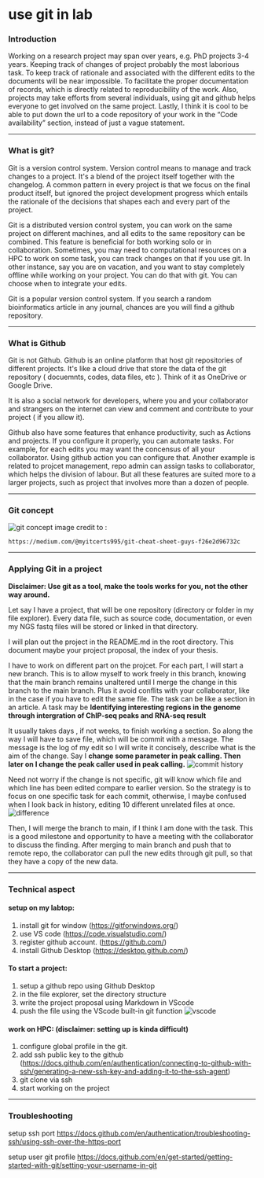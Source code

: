 # use git in lab

### Introduction
Working on a research project may span over years, e.g. PhD projects 3-4 years. Keeping track of changes of project probably the most laborious task. To keep track of rationale and associated with the different edits to the documents will be near impossible. To facilitate the proper documentation of records, which is directly related to reproducibility of the work. Also, projects may take efforts from several individuals, using git and github helps everyone to get involved on the same project. Lastly, I think it is cool to be able to put down the url to a code repository of your work in the “Code availability” section, instead of just a vague statement. 

---

### What is git?

Git is a version control system. Version control means to manage and track changes to a project. It's a blend of the project itself together with the changelog. A common pattern in every project is that we focus on the final product itself, but ignored the project development progress which entails the rationale of the decisions that shapes each and every part of the project.  

Git is a distributed version control system, you can work on the same project on different machines, and all edits to the same repository can be combined.  This feature is beneficial for both working solo or in collaboration. Sometimes, you may need to computational resources on a HPC to work on some task, you can track changes on that if you use git. In other instance, say you are on vacation, and you want to stay completely offline while working on your project. You can do that with git. You can choose when to integrate your edits.  

Git is a popular version control system. If you search a random bioinformatics article in any journal, chances are you will find a github repository. 

---

### What is Github 

Git is not Github. Github is an online platform that host git repositories of different projects. It's like a cloud drive that store the data of the git repository ( docuemnts, codes, data files, etc ). Think of it as OneDrive or Google Drive. 

It is also a social network for developers, where you and your collaborator and strangers on the internet can view and comment and contribute to your project ( if you allow it).   

Github also have some features that enhance productivity, such as Actions and projects. If you configure it properly, you can automate tasks. For example, for each edits you may want the concensus of all your collaborator. Using github action you can configure that. Another example is related to projcet management, repo admin can assign tasks to collaborator, which helps the division of labour. But all these features are suited more to a larger projects, such as project that involves more than a dozen of people.   


--- 

### Git concept 
![git concept](./git_concept.webp)
image credit to : 
```
https://medium.com/@myitcerts995/git-cheat-sheet-guys-f26e2d96732c
```

---

### Applying Git in a project

__Disclaimer: Use git as a tool, make the tools works for you, not the other way around.__

Let say I have a project, that will be one repository (directory or folder in my file explorer). Every data file, such as source code, documentation, or even my NGS fastq files will be stored or linked in that directory.   

I will plan out the project in the README.md in the root directory. This document maybe your project proposal, the index of your thesis. 

I have to work on different part on the projcet. For each part, I will start a new branch. This is to allow myself to work freely in this branch, knowing that the main branch remains unaltered until I merge the change in this branch to the main branch. Plus it avoid conflits with your collaborator, like in the case if you have to edit the same file. The task can be like a section in an article. A task may be __Identifying interesting regions in the genome through intergration of ChIP-seq peaks and RNA-seq result__

It usually takes days , if not weeks,  to finish working a section. So along the way I will have to save file, which will be commit with a message.  The message is the log of my edit so I will write it concisely, describe what is the aim of the change. Say I __change some parameter in peak calling. Then later on I change the peak caller used in peak calling.__
![commit history](./commit_history.png)


Need not worry if the change is not specific, git will know which file and which line has been edited compare to earlier version. So the strategy is to focus on one specific task for each commit, otherwise, I maybe confused when I look back in history, editing 10 different unrelated files at once.  
![difference](./diff_github.png)

Then, I will merge the branch to main, if I think I am done with the task. This is a good milestone and opportunity to have a meeting with the collaborator to discuss the finding. 
After merging to main branch and push that to remote repo, the collaborator can pull the new edits through git pull, so that they have a copy of the new data. 


---

### Technical aspect

#### setup on my labtop:
1. install git for window (https://gitforwindows.org/)
2. use VS code (https://code.visualstudio.com/)
3. register github account. (https://github.com/)
5. install Github Desktop (https://desktop.github.com/)

#### To start a project:
1. setup a github repo using Github Desktop
2. in the file explorer, set the directory structure 
3. write the project proposal using Markdown in VScode
4. push the file using the VScode built-in git function
![vscode](./vscode_interface.png)

#### work on HPC: (disclaimer: setting up is kinda difficult)
1. configure global profile in the git. 
2. add ssh public key to the github (https://docs.github.com/en/authentication/connecting-to-github-with-ssh/generating-a-new-ssh-key-and-adding-it-to-the-ssh-agent)
2. git clone via ssh
3. start working on the project

--- 
### Troubleshooting
setup ssh port 
https://docs.github.com/en/authentication/troubleshooting-ssh/using-ssh-over-the-https-port  

setup user git profile
https://docs.github.com/en/get-started/getting-started-with-git/setting-your-username-in-git

